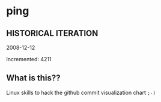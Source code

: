 # ping

## HISTORICAL ITERATION
2008-12-12

Incremented: 4211

## What is this?? 
Linux skills to hack the github commit visualization chart `;-)`
